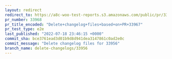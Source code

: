 ```yaml
---
layout: redirect
redirect_to: https://a8c-woo-test-reports.s3.amazonaws.com/public/pr/33968/e2e/index.html
pr_number: 33968
pr_title_encoded: "Delete+changelog+files+based+on+PR+33967"
pr_test_type: e2e
last_published: "2022-07-18 23:46:15 +0000"
commit_sha: bce3761ead3d01b9d8d941dea3147861c0ad2e0c
commit_message: "Delete changelog files for 33956"
branch_name: delete-changelogs/33956
---
```

